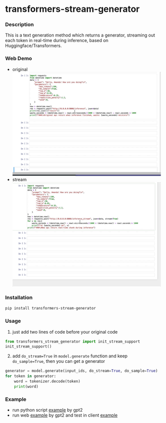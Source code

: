 # transformers-stream-generator

### Description
This is a text generation method which returns a generator, streaming out each token in real-time during inference, based on Huggingface/Transformers. 

### Web Demo
+ original
![](./pic/original.gif)
+ stream
![](./pic/stream.gif)

### Installation
```bash
pip install transformers-stream-generator
```

### Usage
1. just add two lines of code before your original code
```python
from transformers_stream_generator import init_stream_support
init_stream_support()
```

2. add `do_stream=True` in `model.generate` function and keep `do_sample=True`, then you can get a generator
```python
generator = model.generate(input_ids, do_stream=True, do_sample=True)
for token in generator:
    word = tokenizer.decode(token)
    print(word)
```

### Example
+ run python script [example](./example/run.py) by gpt2
+ run web [example](./example/run_web.py)  by gpt2 and test in client [example](./example/test_client.py)